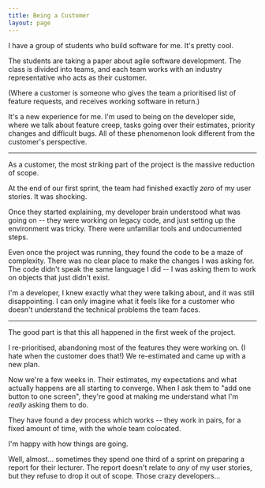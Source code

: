 ```yaml
---
title: Being a Customer
layout: page
---
```

I have a group of students who build software for me. It's pretty cool.

The students are taking a paper about agile software development. The class is divided into teams, and each team works with an industry representative who acts as their customer.

(Where a customer is someone who gives the team a prioritised list of feature requests, and receives working software in return.)

It's a new experience for me. I'm used to being on the developer side, where we talk about feature creep, tasks going over their estimates, priority changes and difficult bugs. All of these phenomenon look different from the customer's perspective.

* * *

As a customer, the most striking part of the project is the massive reduction of scope.

At the end of our first sprint, the team had finished exactly *zero* of my user stories. It was shocking.

Once they started explaining, my developer brain understood what was going on -- they were working on legacy code, and just setting up the environment was tricky. There were unfamiliar tools and undocumented steps.

Even once the project was running, they found the code to be a maze of complexity. There was no clear place to make the changes I was asking for. The code didn't speak the same language I did -- I was asking them to work on objects that just didn't exist.

I'm a developer, I knew exactly what they were talking about, and it was still disappointing. I can only imagine what it feels like for a customer who doesn't understand the technical problems the team faces.

* * *

The good part is that this all happened in the first week of the project.

I re-prioritised, abandoning most of the features they were working on. (I hate when the customer does that!) We re-estimated and came up with a new plan.

Now we're a few weeks in. Their estimates, my expectations and what actually happens are all starting to converge. When I ask them to "add one button to one screen", they're good at making me understand what I'm *really* asking them to do.

They have found a dev process which works -- they work in pairs, for a fixed amount of time, with the whole team colocated.

I'm happy with how things are going.

Well, almost… sometimes they spend one third of a sprint on preparing a report for their lecturer. The report doesn't relate to *any* of my user stories, but they refuse to drop it out of scope. Those crazy developers…